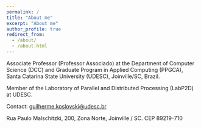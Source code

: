 ```yaml
---
permalink: /
title: "About me"
excerpt: "About me"
author_profile: true
redirect_from: 
  - /about/
  - /about.html
---
```


Associate Professor (Professor Associado) at the Department of Computer Science (DCC) and Graduate Program in Applied Computing (PPGCA), Santa Catarina State University (UDESC), Joinville/SC, Brazil.

Member of the Laboratory of Parallel and Distributed Processing (LabP2D) at UDESC.

Contact: guilherme.koslovski@udesc.br

Rua Paulo Malschitzki, 200, Zona Norte, Joinville / SC. CEP 89219-710
